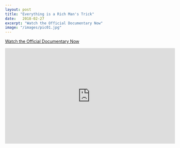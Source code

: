 ```yaml
---
layout: post
title: "Everything is a Rich Man's Trick"
date:   2018-02-27
excerpt: "Watch the Official Documentary Now"
image: "/images/pic01.jpg"
---
```

<a href="https://www.youtube.com/watch?v=U1Qt6a-vaNM">Watch the Official Documentary Now</a>
<iframe width="560" height="315" src="https://www.youtube.com/watch?v=U1Qt6a-vaNM" frameborder="0" allow="autoplay; encrypted-media" allowfullscreen></iframe>


